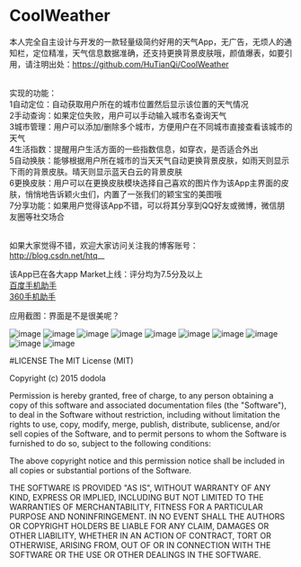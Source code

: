 # CoolWeather
本人完全自主设计与开发的一款轻量级简约好用的天气App，无广告，无烦人的通知栏，定位精准，天气信息数据准确，还支持更换背景皮肤哦，颜值爆表，如要引用，请注明出处：https://github.com/HuTianQi/CoolWeather

<br>实现的功能：
<br>1自动定位：自动获取用户所在的城市位置然后显示该位置的天气情况
<br>2手动查询：如果定位失败，用户可以手动输入城市名查询天气
<br>3城市管理：用户可以添加/删除多个城市，方便用户在不同城市直接查看该城市的天气
<br>4生活指数：提醒用户生活方面的一些指数信息，如穿衣，是否适合外出
<br>5自动换肤：能够根据用户所在城市的当天天气自动更换背景皮肤，如雨天则显示下雨的背景皮肤。晴天则显示蓝天白云的背景皮肤
<br>6更换皮肤：用户可以在更换皮肤模块选择自己喜欢的图片作为该App主界面的皮肤，悄悄地告诉颖火虫们，内置了一张我们的颖宝宝的美图哦
<br>7分享功能：如果用户觉得该App不错，可以将其分享到QQ好友或微博，微信朋友圈等社交场合

<br>如果大家觉得不错，欢迎大家访问关注我的博客账号：http://blog.csdn.net/htq__

该App已在各大app Market上线：评分均为7.5分及以上<br>
<a href="http://shouji.baidu.com/software/9706112.html">百度手机助手</a> 
<br><a href="http://zhushou.360.cn/detail/index/soft_id/3355443?recrefer=SE_D_%E9%85%B7%E6%88%91%E5%A4%A9%E6%B0%94">360手机助手</a> 


应用截图：界面是不是很美呢？<br>

![image](https://github.com/HuTianQi/CoolWeather/blob/master/CoolWeather_ScreenShot/S60718-161720.jpg)
![image](https://github.com/HuTianQi/CoolWeather/blob/master/CoolWeather_ScreenShot/S60718-161732.jpg)
![image](https://github.com/HuTianQi/CoolWeather/blob/master/CoolWeather_ScreenShot/S60718-161738.jpg)
![image](https://github.com/HuTianQi/CoolWeather/blob/master/CoolWeather_ScreenShot/S60718-161802.jpg)
![image](https://github.com/HuTianQi/CoolWeather/blob/master/CoolWeather_ScreenShot/S60718-161808.jpg)
![image](https://github.com/HuTianQi/CoolWeather/blob/master/CoolWeather_ScreenShot/S60718-161813.jpg)
![image](https://github.com/HuTianQi/CoolWeather/blob/master/CoolWeather_ScreenShot/S60718-161819.jpg)
![image](https://github.com/HuTianQi/CoolWeather/blob/master/CoolWeather_ScreenShot/S60718-161825.jpg)
![image](https://github.com/HuTianQi/CoolWeather/blob/master/CoolWeather_ScreenShot/S60718-161834.jpg)
![image](https://github.com/HuTianQi/CoolWeather/blob/master/CoolWeather_ScreenShot/S60718-161910.jpg)

#LICENSE
The MIT License (MIT)

Copyright (c) 2015 dodola

Permission is hereby granted, free of charge, to any person obtaining a copy of this software and associated documentation files (the "Software"), to deal in the Software without restriction, including without limitation the rights to use, copy, modify, merge, publish, distribute, sublicense, and/or sell copies of the Software, and to permit persons to whom the Software is furnished to do so, subject to the following conditions:

The above copyright notice and this permission notice shall be included in all copies or substantial portions of the Software.

THE SOFTWARE IS PROVIDED "AS IS", WITHOUT WARRANTY OF ANY KIND, EXPRESS OR IMPLIED, INCLUDING BUT NOT LIMITED TO THE WARRANTIES OF MERCHANTABILITY, FITNESS FOR A PARTICULAR PURPOSE AND NONINFRINGEMENT. IN NO EVENT SHALL THE AUTHORS OR COPYRIGHT HOLDERS BE LIABLE FOR ANY CLAIM, DAMAGES OR OTHER LIABILITY, WHETHER IN AN ACTION OF CONTRACT, TORT OR OTHERWISE, ARISING FROM, OUT OF OR IN CONNECTION WITH THE SOFTWARE OR THE USE OR OTHER DEALINGS IN THE SOFTWARE.
